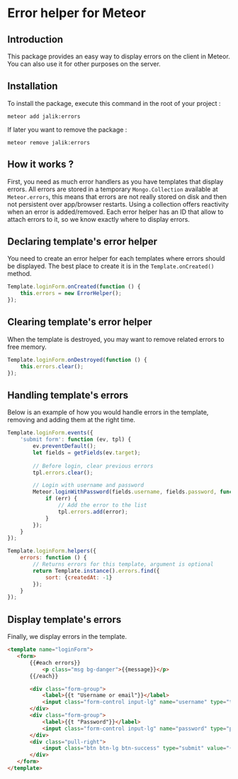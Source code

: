 # Error helper for Meteor

## Introduction

This package provides an easy way to display errors on the client in Meteor.
You can also use it for other purposes on the server.

## Installation

To install the package, execute this command in the root of your project :
```
meteor add jalik:errors
```

If later you want to remove the package :
```
meteor remove jalik:errors
```

## How it works ?

First, you need as much error handlers as you have templates that display errors.
All errors are stored in a temporary `Mongo.Collection` available at `Meteor.errors`,
this means that errors are not really stored on disk and then not persistent over app/browser restarts.
Using a collection offers reactivity when an error is added/removed.
Each error helper has an ID that allow to attach errors to it, so we know exactly where to display errors.

## Declaring template's error helper

You need to create an error helper for each templates where errors should be displayed.
The best place to create it is in the `Template.onCreated()` method.

```js
Template.loginForm.onCreated(function () {
    this.errors = new ErrorHelper();
});
```

## Clearing template's error helper

When the template is destroyed, you may want to remove related errors to free memory.

```js
Template.loginForm.onDestroyed(function () {
    this.errors.clear();
});
```

## Handling template's errors

Below is an example of how you would handle errors in the template, removing and adding them at the right time.

```js
Template.loginForm.events({
    'submit form': function (ev, tpl) {
        ev.preventDefault();
        let fields = getFields(ev.target);
        
        // Before login, clear previous errors
        tpl.errors.clear();

        // Login with username and password
        Meteor.loginWithPassword(fields.username, fields.password, function (err) {
            if (err) {
                // Add the error to the list
                tpl.errors.add(error);
            }
        });
    }
});

Template.loginForm.helpers({
    errors: function () {
        // Returns errors for this template, argument is optional
        return Template.instance().errors.find({
            sort: {createdAt: -1}
        });
    }
});
```

## Display template's errors

Finally, we display errors in the template.

```html
<template name="loginForm">
   <form>
       {{#each errors}}
           <p class="msg bg-danger">{{message}}</p>
       {{/each}}

       <div class="form-group">
           <label>{{t "Username or email"}}</label>
           <input class="form-control input-lg" name="username" type="text" required>
       </div>
       <div class="form-group">
           <label>{{t "Password"}}</label>
           <input class="form-control input-lg" name="password" type="password" required>
       </div>
       <div class="pull-right">
           <input class="btn btn-lg btn-success" type="submit" value="{{t "Log in"}}" disabled="{{loggingIn}}">
       </div>
   </form>
</template>
```
